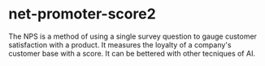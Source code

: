 # net-promoter-score2
The NPS is a method of using a single survey question to gauge customer satisfaction with a product. It measures the loyalty of a company's customer base with a score. It can be bettered with other tecniques of AI.
